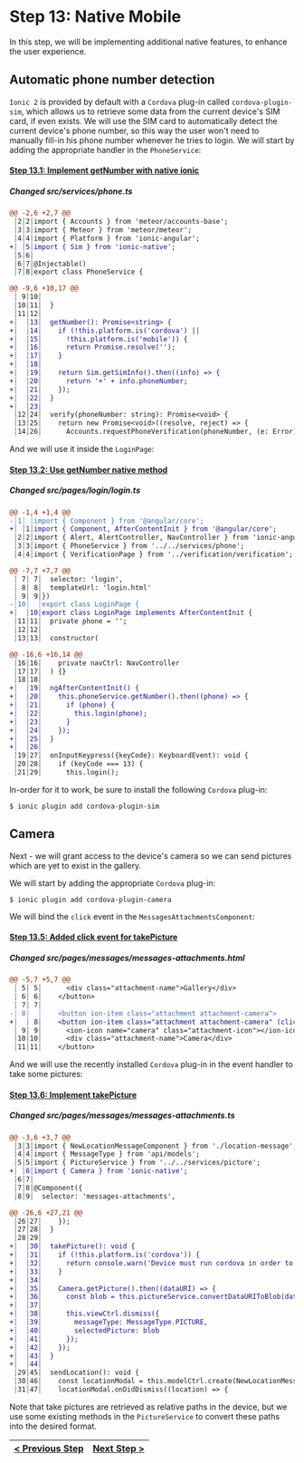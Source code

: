 # Step 13: Native Mobile

In this step, we will be implementing additional native features, to enhance the user experience.

## Automatic phone number detection

`Ionic 2` is provided by default with a `Cordova` plug-in called `cordova-plugin-sim`, which allows us to retrieve some data from the current device's SIM card, if even exists. We will use the SIM card to automatically detect the current device's phone number, so this way the user won't need to manually fill-in his phone number whenever he tries to login. We will start by adding the appropriate handler in the `PhoneService`:

[{]: <helper> (diffStep 13.1)

#### [Step 13.1: Implement getNumber with native ionic](https://github.com/Urigo/Ionic2CLI-Meteor-WhatsApp/commit/f1ccf14)

##### Changed src&#x2F;services&#x2F;phone.ts
```diff
@@ -2,6 +2,7 @@
 ┊2┊2┊import { Accounts } from 'meteor/accounts-base';
 ┊3┊3┊import { Meteor } from 'meteor/meteor';
 ┊4┊4┊import { Platform } from 'ionic-angular';
+┊ ┊5┊import { Sim } from 'ionic-native';
 ┊5┊6┊
 ┊6┊7┊@Injectable()
 ┊7┊8┊export class PhoneService {
```
```diff
@@ -9,6 +10,17 @@
 ┊ 9┊10┊
 ┊10┊11┊  }
 ┊11┊12┊
+┊  ┊13┊  getNumber(): Promise<string> {
+┊  ┊14┊    if (!this.platform.is('cordova') ||
+┊  ┊15┊      !this.platform.is('mobile')) {
+┊  ┊16┊      return Promise.resolve('');
+┊  ┊17┊    }
+┊  ┊18┊
+┊  ┊19┊    return Sim.getSimInfo().then((info) => {
+┊  ┊20┊      return '+' + info.phoneNumber;
+┊  ┊21┊    });
+┊  ┊22┊  }
+┊  ┊23┊
 ┊12┊24┊  verify(phoneNumber: string): Promise<void> {
 ┊13┊25┊    return new Promise<void>((resolve, reject) => {
 ┊14┊26┊      Accounts.requestPhoneVerification(phoneNumber, (e: Error) => {
```

[}]: #

And we will use it inside the `LoginPage`:

[{]: <helper> (diffStep 13.2)

#### [Step 13.2: Use getNumber native method](https://github.com/Urigo/Ionic2CLI-Meteor-WhatsApp/commit/12b4ee6)

##### Changed src&#x2F;pages&#x2F;login&#x2F;login.ts
```diff
@@ -1,4 +1,4 @@
-┊1┊ ┊import { Component } from '@angular/core';
+┊ ┊1┊import { Component, AfterContentInit } from '@angular/core';
 ┊2┊2┊import { Alert, AlertController, NavController } from 'ionic-angular';
 ┊3┊3┊import { PhoneService } from '../../services/phone';
 ┊4┊4┊import { VerificationPage } from '../verification/verification';
```
```diff
@@ -7,7 +7,7 @@
 ┊ 7┊ 7┊  selector: 'login',
 ┊ 8┊ 8┊  templateUrl: 'login.html'
 ┊ 9┊ 9┊})
-┊10┊  ┊export class LoginPage {
+┊  ┊10┊export class LoginPage implements AfterContentInit {
 ┊11┊11┊  private phone = '';
 ┊12┊12┊
 ┊13┊13┊  constructor(
```
```diff
@@ -16,6 +16,14 @@
 ┊16┊16┊    private navCtrl: NavController
 ┊17┊17┊  ) {}
 ┊18┊18┊
+┊  ┊19┊  ngAfterContentInit() {
+┊  ┊20┊    this.phoneService.getNumber().then((phone) => {
+┊  ┊21┊      if (phone) {
+┊  ┊22┊        this.login(phone);
+┊  ┊23┊      }
+┊  ┊24┊    });
+┊  ┊25┊  }
+┊  ┊26┊
 ┊19┊27┊  onInputKeypress({keyCode}: KeyboardEvent): void {
 ┊20┊28┊    if (keyCode === 13) {
 ┊21┊29┊      this.login();
```

[}]: #

In-order for it to work, be sure to install the following `Cordova` plug-in:

    $ ionic plugin add cordova-plugin-sim

## Camera

Next - we will grant access to the device's camera so we can send pictures which are yet to exist in the gallery.

We will start by adding the appropriate `Cordova` plug-in:

    $ ionic plugin add cordova-plugin-camera

We will bind the `click` event in the `MessagesAttachmentsComponent`:

[{]: <helper> (diffStep 13.5)

#### [Step 13.5: Added click event for takePicture](https://github.com/Urigo/Ionic2CLI-Meteor-WhatsApp/commit/9faa299)

##### Changed src&#x2F;pages&#x2F;messages&#x2F;messages-attachments.html
```diff
@@ -5,7 +5,7 @@
 ┊ 5┊ 5┊      <div class="attachment-name">Gallery</div>
 ┊ 6┊ 6┊    </button>
 ┊ 7┊ 7┊
-┊ 8┊  ┊    <button ion-item class="attachment attachment-camera">
+┊  ┊ 8┊    <button ion-item class="attachment attachment-camera" (click)="takePicture()">
 ┊ 9┊ 9┊      <ion-icon name="camera" class="attachment-icon"></ion-icon>
 ┊10┊10┊      <div class="attachment-name">Camera</div>
 ┊11┊11┊    </button>
```

[}]: #

And we will use the recently installed `Cordova` plug-in in the event handler to take some pictures:

[{]: <helper> (diffStep 13.6)

#### [Step 13.6: Implement takePicture](https://github.com/Urigo/Ionic2CLI-Meteor-WhatsApp/commit/ff2072c)

##### Changed src&#x2F;pages&#x2F;messages&#x2F;messages-attachments.ts
```diff
@@ -3,6 +3,7 @@
 ┊3┊3┊import { NewLocationMessageComponent } from './location-message';
 ┊4┊4┊import { MessageType } from 'api/models';
 ┊5┊5┊import { PictureService } from '../../services/picture';
+┊ ┊6┊import { Camera } from 'ionic-native';
 ┊6┊7┊
 ┊7┊8┊@Component({
 ┊8┊9┊  selector: 'messages-attachments',
```
```diff
@@ -26,6 +27,21 @@
 ┊26┊27┊    });
 ┊27┊28┊  }
 ┊28┊29┊
+┊  ┊30┊  takePicture(): void {
+┊  ┊31┊    if (!this.platform.is('cordova')) {
+┊  ┊32┊      return console.warn('Device must run cordova in order to take pictures');
+┊  ┊33┊    }
+┊  ┊34┊
+┊  ┊35┊    Camera.getPicture().then((dataURI) => {
+┊  ┊36┊      const blob = this.pictureService.convertDataURIToBlob(dataURI);
+┊  ┊37┊
+┊  ┊38┊      this.viewCtrl.dismiss({
+┊  ┊39┊        messageType: MessageType.PICTURE,
+┊  ┊40┊        selectedPicture: blob
+┊  ┊41┊      });
+┊  ┊42┊    });
+┊  ┊43┊  }
+┊  ┊44┊
 ┊29┊45┊  sendLocation(): void {
 ┊30┊46┊    const locationModal = this.modelCtrl.create(NewLocationMessageComponent);
 ┊31┊47┊    locationModal.onDidDismiss((location) => {
```

[}]: #

Note that take pictures are retrieved as relative paths in the device, but we use some existing methods in the `PictureService` to convert these paths into the desired format.

[{]: <helper> (navStep nextRef="https://angular-meteor.com/tutorials/whatsapp2/ionic/summary" prevRef="https://angular-meteor.com/tutorials/whatsapp2/ionic/file-upload")

| [< Previous Step](https://angular-meteor.com/tutorials/whatsapp2/ionic/file-upload) | [Next Step >](https://angular-meteor.com/tutorials/whatsapp2/ionic/summary) |
|:--------------------------------|--------------------------------:|

[}]: #

